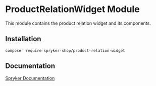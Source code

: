 # ProductRelationWidget Module

This module contains the product relation widget and its components.

## Installation

```
composer require spryker-shop/product-relation-widget
```

## Documentation

[Spryker Documentation](https://academy.spryker.com)

